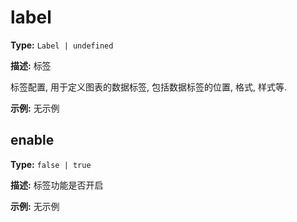 # label

**Type:** `Label | undefined`

**描述:**
标签
  
  标签配置, 用于定义图表的数据标签, 包括数据标签的位置, 格式, 样式等.

**示例:**
无示例


## enable

**Type:** `false | true`

**描述:**
标签功能是否开启

**示例:**
无示例

